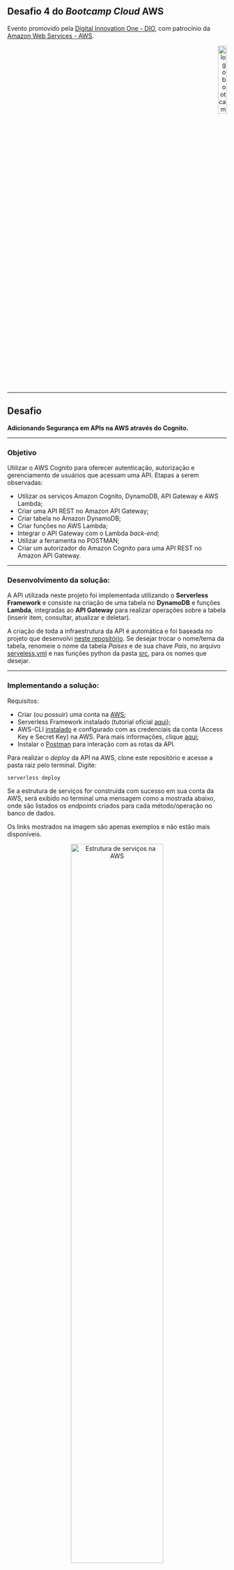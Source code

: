 ## Desafio 4 do ***Bootcamp Cloud* AWS**

Evento promovido pela [Digital Innovation One - DIO](https://www.dio.me/en), com patrocínio da [Amazon Web Services - AWS](https://aws.amazon.com/pt/).

<div align="right">
  <img src="https://github.com/crobertocamilo/Cognito_API_integracao/blob/main/assets/logo_bootcamp.webp?raw=true.webp" alt="logo bootcamp" width=20%/>
</div>

--- 
## Desafio
**Adicionando Segurança em APIs na AWS através do Cognito.**

---
### Objetivo

Utilizar o AWS Cognito para oferecer autenticação, autorização e gerenciamento de usuários que acessam uma API. Etapas a serem observadas:

* Utilizar os serviços Amazon Cognito, DynamoDB, API Gateway e AWS Lambda;
* Criar uma API REST no Amazon API Gateway;
* Criar tabela no Amazon DynamoDB;
* Criar funções no AWS Lambda;
* Integrar o API Gateway com o Lambda *back-end*;
* Utilizar a ferramenta no POSTMAN;
* Criar um autorizador do Amazon Cognito para uma API REST no Amazon API Gateway.

---
### Desenvolvimento da solução:

A API utilizada neste projeto foi implementada utilizando o **Serverless Framework** e consiste na criação de uma tabela no **DynamoDB** e funções **Lambda**, integradas ao **API Gateway** para realizar operações sobre a tabela (inserir item, consultar, atualizar e deletar).

A criação de toda a infraestrutura da API é automática e foi baseada no projeto que desenvolvi [neste repositório](https://github.com/crobertocamilo/Serverless-CRUD-AWS-Python). Se desejar trocar o nome/tema da tabela, renomeie o nome da tabela *Paises* e de sua chave *Pais*, no arquivo [serveless.yml](https://github.com/crobertocamilo/Cognito_API_integracao/blob/main/serverless.yml) e nas funções python da pasta [src](https://github.com/crobertocamilo/Cognito_API_integracao/tree/main/src), para os nomes que desejar. 

---
### Implementando a solução:

Requisitos:
* Criar (ou possuir) uma conta na [AWS](https://aws.amazon.com/pt/);
* Serverless Framework instalado (tutorial oficial [aqui](https://www.serverless.com/framework/docs/tutorial));
* AWS-CLI [instalado](https://docs.aws.amazon.com/cli/latest/userguide/getting-started-install.html) e configurado com as credenciais da conta (Access Key e Secret Key) na AWS. Para mais informações, clique [aqui](https://www.serverless.com/framework/docs/providers/aws/guide/credentials/);
* Instalar o [Postman](https://www.postman.com/) para interação com as rotas da API.

Para realizar o *deploy* da API na AWS, clone este repositório e acesse a pasta raiz pelo terminal. Digite:

  `serverless deploy`

Se a estrutura de serviços for construída com sucesso em sua conta da AWS, será exibido no terminal uma mensagem como a mostrada abaixo, onde são listados os *endpoints* criados para cada método/operação no banco de dados. 

Os links mostrados na imagem são apenas exemplos e não estão mais disponíveis.

<div align="center">
  <img src="https://github.com/crobertocamilo/Cognito_API_integracao/blob/main/assets/serverless_deploy.png?raw=true" alt="Estrutura de serviços na AWS" width=65%/>
</div>

<br></br>

A manipulação da tabela criada pode ser feita através do **Postman**, conforme exemplificado [aqui](https://github.com/crobertocamilo/Serverless-CRUD-AWS-Python), mas respeitando o nome da chave primária (neste projeto, *"Pais"*). Como o DynamoDB é NoSQL, não é necessário que todos os registros da tabela tenham os mesmos atributos - o único campo obrigatório é a chave primária (*partition key*).

<br></br>
#### **> Criando um autenticador no AWS Cognito**

Para implementar autenticação e gerenciamento de usuários no acesso à API é possível criar um autenticador (*user pool*) no **Cognito**. O passo a passo está documentado neste pdf.

<div align="center">
  <img src="https://github.com/crobertocamilo/Cognito_API_integracao/blob/main/assets/cognito_user_pool_criada.png?raw=true" alt="User pool criada no Cognito" width=65%/>
</div>

<div align="center">
User pool criada no Cognito.
</div>

<br></br>
#### **> Integrando o autenticador à API**

Em seguida, é necessário fazer a integração da *user pool* criada com a API criando um autorizador no API Gateway e o vinculando aos métodos que terão restrição de acesso, conforme exemplificado nas imagens abaixo:

<div align="center">
  <img src="https://github.com/crobertocamilo/Cognito_API_integracao/blob/main/assets/integracao_api_gateway.png?raw=true" alt="Autorizador" width=55%/>
</div>

<div align="center">
Criando um autorizador no API Gateway.
</div>

<br></br>

<div align="center">
  <img src="https://github.com/crobertocamilo/Cognito_API_integracao/blob/main/assets/integracao_api_gateway2.png?raw=true" alt="Vinculando o autorizador" width=56%/>
</div>

<div align="center">
Vinculando o autorizador ao método POST. Repetir para os outros métodos.
</div>

<br></br>

Com o autorizador vinculado, refaça o *deploy* da API clicando no botão *Actions*. A partir de então, o API Gateway não mais permitirá que um usuário insira novos dados na tabela, sendo necessário que ele antes se cadastre no Cognito.

<div align="center">
  <img src="https://github.com/crobertocamilo/Cognito_API_integracao/blob/main/assets/post_bloqueado.png?raw=true" alt="Erro inserir item" width=56%/>
</div>

<div align="center">
Erro ao tentar inserir um item na tabela - Acesso bloqueado.
</div>

<br></br>
#### **> Acessando a API no Postman**

Para ter acesso novamente à API, é necessário gerar um *token* de acesso no Postan. A imagem abaixo mostra um exemplo de como os campos devem ser preenchidos os dados configurados na criação da *user pool* no Cognito. 

<div align="center">
  <img src="https://github.com/crobertocamilo/Cognito_API_integracao/blob/main/assets/integracao_postman.png?raw=true" alt="Autorizador" width=55%/>
</div>

<div align="center">
Gerando um token para acesso à API no Postman.
</div>

<br></br>
#### **> Casdatrando um usuário no Cognito**

Para concluir a geração do *token* de acesso, será necessário cadastrar um usuário no Cognito, informando um email e uma senha (os critério para a definição da senha foram definidos na criação da *user pool*), e em seguida confirmando o código de verificação recebido no email:

<table>
  <tr>
    <td style="text-align: center">
      <img src="https://github.com/crobertocamilo/Cognito_API_integracao/blob/main/assets/cognito_login.png?raw=true" alt="Modificando registro 1" width="70%">
    </td>
    <td style="text-align: center">
      <img src="https://github.com/crobertocamilo/Cognito_API_integracao/blob/main/assets/cognito_login2.png?raw=true" alt="Modificando registro 2" width="60%">
    </td>
  </tr>
</table>
<div align="center">
Cadastrando um usuário no Cognito e validando a conta.
</div>

<br></br>

Após o usuário ser validado, será concluída a geração do *token* no Postman. Copie o código gerado, e retorne à aba de POST em que a modificação na tabela havia sido bloqueada. Na seção *Autorization* da aba, selecione uma autenticação do tipo *OAuth 2.0* e cole o *token* gerado na etapa anterior:

<div align="center">
  <img src="https://github.com/crobertocamilo/Cognito_API_integracao/blob/main/assets/postman_token.png?raw=true" alt="Configurando token" width=65%/>
</div>

<div align="center">
Configurando sua autorização no Postman.
</div>

<br></br>
Enfim, tente outra vez inserir um novo registro na tabela. Como agora você é um usário autorizado, o Cognito irá permitir o acesso à API e será possível realizar alterações na tabela!

<div align="center">
  <img src="https://github.com/crobertocamilo/Cognito_API_integracao/blob/main/assets/post_autorizado.png?raw=true" alt="Autorizador" width=55%/>
</div>

<div align="center">
Novo registro inserido com sucesso na tabela - Acesso autorizado!







